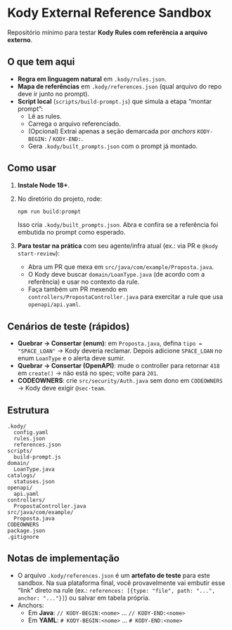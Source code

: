 # Kody External Reference Sandbox

Repositório mínimo para testar **Kody Rules com referência a arquivo externo**.

## O que tem aqui
- **Regra em linguagem natural** em `.kody/rules.json`.
- **Mapa de referências** em `.kody/references.json` (qual arquivo do repo deve ir junto no prompt).
- **Script local** (`scripts/build-prompt.js`) que simula a etapa “montar prompt”:
  - Lê as rules.
  - Carrega o arquivo referenciado.
  - (Opcional) Extrai apenas a seção demarcada por *anchors* `KODY-BEGIN:` / `KODY-END:`.
  - Gera `.kody/built_prompts.json` com o prompt já montado.

## Como usar
1. **Instale Node 18+**.
2. No diretório do projeto, rode:
   ```bash
   npm run build:prompt
   ```
   Isso cria `.kody/built_prompts.json`. Abra e confira se a referência foi embutida no prompt como esperado.

3. **Para testar na prática** com seu agente/infra atual (ex.: via PR e `@kody start-review`):
   - Abra um PR que mexa em `src/java/com/example/Proposta.java`.
   - O Kody deve buscar `domain/LoanType.java` (de acordo com a referência) e usar no contexto da rule.
   - Faça também um PR mexendo em `controllers/PropostaController.java` para exercitar a rule que usa `openapi/api.yaml`.

## Cenários de teste (rápidos)
- **Quebrar → Consertar (enum)**: em `Proposta.java`, defina `tipo = "SPACE_LOAN"` → Kody deveria reclamar. Depois adicione `SPACE_LOAN` no enum `LoanType` e o alerta deve sumir.
- **Quebrar → Consertar (OpenAPI)**: mude o controller para retornar `418` em `create()` → não está no spec; volte para `201`.
- **CODEOWNERS**: crie `src/security/Auth.java` sem dono em `CODEOWNERS` → Kody deve exigir `@sec-team`.

## Estrutura
```
.kody/
  config.yaml
  rules.json
  references.json
scripts/
  build-prompt.js
domain/
  LoanType.java
catalogs/
  statuses.json
openapi/
  api.yaml
controllers/
  PropostaController.java
src/java/com/example/
  Proposta.java
CODEOWNERS
package.json
.gitignore
```

## Notas de implementação
- O arquivo `.kody/references.json` é um **artefato de teste** para este sandbox. Na sua plataforma final, você provavelmente vai embutir esse “link” direto na rule (ex.: `references: [{type: "file", path: "...", anchor: "..."}]`) ou salvar em tabela própria.
- Anchors:
  - Em **Java**: `// KODY-BEGIN:<nome>` … `// KODY-END:<nome>`
  - Em **YAML**: `# KODY-BEGIN:<nome>` … `# KODY-END:<nome>`
